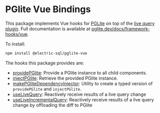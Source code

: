 # PGlite Vue Bindings

This package implements Vue hooks for [PGLite](https://pglite.dev/) on top of the [live query plugin](https://pglite.dev/docs/live-queries). Full documentation is available at [pglite.dev/docs/framework-hooks/vue](https://pglite.dev/docs/framework-hooks/vue).

To install:

```sh
npm install @electric-sql/pglite-vue
```

The hooks this package provides are:

- [providePGlite](https://pglite.dev/docs/framework-hooks/vue#providepglite): Provide a PGlite instance to all child components.
- [injectPGlite](https://pglite.dev/docs/framework-hooks/vue#injectpglite): Retrieve the provided PGlite instance.
- [makePGliteDependencyInjector](https://pglite.dev/docs/framework-hooks/vue#makepglitedependencyinjector): Utility to create a typed version of `providePGlite` and `injectPGlite`.
- [useLiveQuery](https://pglite.dev/docs/framework-hooks/vue#uselivequery): Reactively receive results of a live query change
- [useLiveIncrementalQuery](https://pglite.dev/docs/framework-hooks/vue#useliveincrementalquery): Reactively receive results of a live query change by offloading the diff to PGlite

